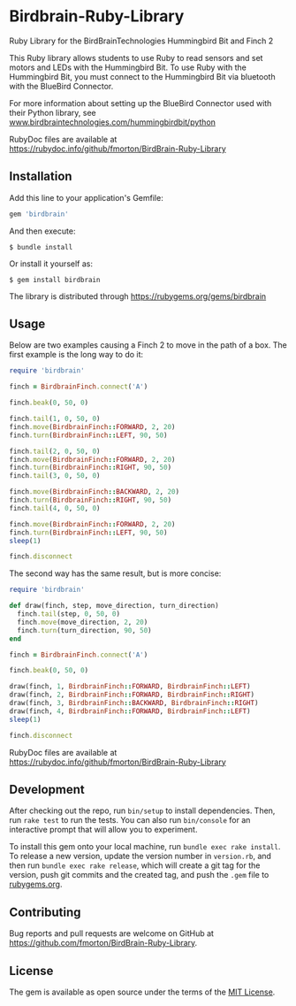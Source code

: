 # Birdbrain-Ruby-Library

Ruby Library for the BirdBrainTechnologies Hummingbird Bit and Finch 2

This Ruby library allows students to use Ruby to read sensors and set motors and LEDs with the Hummingbird Bit. To use Ruby with the Hummingbird Bit, you must connect to the Hummingbird Bit via bluetooth with the BlueBird Connector.

For more information about setting up the BlueBird Connector used with their Python library, see www.birdbraintechnologies.com/hummingbirdbit/python

RubyDoc files are available at https://rubydoc.info/github/fmorton/BirdBrain-Ruby-Library

## Installation

Add this line to your application's Gemfile:

```ruby
gem 'birdbrain'
```

And then execute:

    $ bundle install

Or install it yourself as:

    $ gem install birdbrain

The library is distributed through https://rubygems.org/gems/birdbrain

## Usage

Below are two examples causing a Finch 2 to move in the path of a box. The first example is the long way to do it:

```ruby
require 'birdbrain'

finch = BirdbrainFinch.connect('A')

finch.beak(0, 50, 0)

finch.tail(1, 0, 50, 0)
finch.move(BirdbrainFinch::FORWARD, 2, 20)
finch.turn(BirdbrainFinch::LEFT, 90, 50)

finch.tail(2, 0, 50, 0)
finch.move(BirdbrainFinch::FORWARD, 2, 20)
finch.turn(BirdbrainFinch::RIGHT, 90, 50)
finch.tail(3, 0, 50, 0)

finch.move(BirdbrainFinch::BACKWARD, 2, 20)
finch.turn(BirdbrainFinch::RIGHT, 90, 50)
finch.tail(4, 0, 50, 0)

finch.move(BirdbrainFinch::FORWARD, 2, 20)
finch.turn(BirdbrainFinch::LEFT, 90, 50)
sleep(1)

finch.disconnect
```

The second way has the same result, but is more concise:

```ruby
require 'birdbrain'

def draw(finch, step, move_direction, turn_direction)
  finch.tail(step, 0, 50, 0)
  finch.move(move_direction, 2, 20)
  finch.turn(turn_direction, 90, 50)
end

finch = BirdbrainFinch.connect('A')

finch.beak(0, 50, 0)

draw(finch, 1, BirdbrainFinch::FORWARD, BirdbrainFinch::LEFT)
draw(finch, 2, BirdbrainFinch::FORWARD, BirdbrainFinch::RIGHT)
draw(finch, 3, BirdbrainFinch::BACKWARD, BirdbrainFinch::RIGHT)
draw(finch, 4, BirdbrainFinch::FORWARD, BirdbrainFinch::LEFT)
sleep(1)

finch.disconnect
```

RubyDoc files are available at https://rubydoc.info/github/fmorton/BirdBrain-Ruby-Library

## Development

After checking out the repo, run `bin/setup` to install dependencies. Then, run `rake test` to run the tests. You can also run `bin/console` for an interactive prompt that will allow you to experiment.

To install this gem onto your local machine, run `bundle exec rake install`. To release a new version, update the version number in `version.rb`, and then run `bundle exec rake release`, which will create a git tag for the version, push git commits and the created tag, and push the `.gem` file to [rubygems.org](https://rubygems.org).

## Contributing

Bug reports and pull requests are welcome on GitHub at https://github.com/fmorton/BirdBrain-Ruby-Library.

## License

The gem is available as open source under the terms of the [MIT License](https://opensource.org/licenses/MIT).

